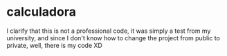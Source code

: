 # calculadora

I clarify that this is not a professional code, 
it was simply a test from my university, and since I don't know how to change the project from public to private, 
well, there is my code XD
